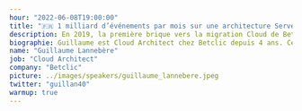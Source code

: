 ```yaml
---
hour: "2022-06-08T19:00:00"
title: "🇫🇷 1 milliard d’événements par mois sur une architecture Serverless: même pas peur"
description: En 2019, la première brique vers la migration Cloud de Betclic a été la mise en place d’une architecture Serverless orientée événements. 3 ans après je vous propose un retour d’expérience sur comment il a évolué autour des années afin de passer de 200 millions d’événements il y a 3 ans à plus d’1 milliard aujourd’hui, et devenir aujourd’hui le cœur de notre transformation IT. Résilience, performance, haute disponibilité et gros pics de trafic sont les maîtres mots de notre solution, je vous expliquerai comment.
biographie: Guillaume est Cloud Architect chez Betclic depuis 4 ans. Ce Cloud addict a su se forger une solide expérience grâce à ses expériences professionnelles à l’international depuis le début de sa carrière. Passionné par tout ce qui touche à l'automatisation et le Serverless, il est toujours à la recherche de nouvelles solutions et adore partager ces connaissances avec la communauté. Guillaume est également AWS Community Builder depuis 1 an et demi.
name: "Guillaume Lannebère"
job: "Cloud Architect"
company: "Betclic"
picture: ../images/speakers/guillaume_lannebere.jpeg
twitter: "guillan40"
warmup: true
---
```

